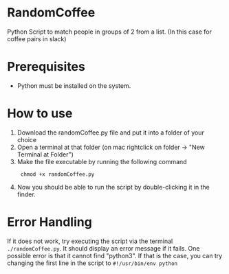 # RandomCoffee
Python Script to match people in groups of 2 from a list. (In this case for coffee pairs in slack)

# Prerequisites

- Python must be installed on the system.

# How to use

1. Download the randomCoffee.py file and put it into a folder of your choice
2. Open a terminal at that folder (on mac rightclick on folder -> "New Terminal at Folder")
3. Make the file executable by running the following command
   ```shell
    chmod +x randomCoffee.py
    ```
4. Now you should be able to run the script by double-clicking it in the finder.

# Error Handling
If it does not work, try executing the script via the terminal `./randomCoffee.py`. It should display an error message if it fails. One possible error is that it cannot find "python3". If that is the case, you can try changing the first line in the script to `#!/usr/bin/env python`